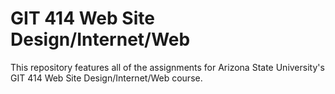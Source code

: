 # GIT 414 Web Site Design/Internet/Web

This repository features all of the assignments for Arizona State University's GIT 414 Web Site Design/Internet/Web course.
